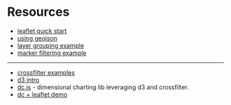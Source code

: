 # Resources

* [leaflet quick start](http://leafletjs.com/examples/quick-start.html)
* [using geojson](http://leafletjs.com/examples/geojson.html)
* [layer grouping example](http://leafletjs.com/examples/layers-control.html)
* [marker filtering example](https://www.mapbox.com/mapbox.js/example/v1.0.0/filtering-markers/)

---

* [crossfilter examples](https://github.com/joyrexus/crossfiltering)
* [d3 intro](http://square.github.io/intro-to-d3)
* [dc.js](http://dc-js.github.io/dc.js/index.html) - dimensional charting lib
  leveraging d3 and crossfilter.
* [dc + leaflet demo](https://github.com/cmvee/Nashville-Building-Permits)
